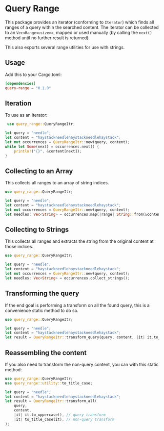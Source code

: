 # Query Range

This package provides an iterator (conforming to `Iterator`) which finds all ranges of a query within the searched content. The iterator can be collected to an `Vec<Range<usize>>`, mapped or used manually (by calling the `next()` method until no further result is returned). 

This also exports several range utilities for use with strings.

## Usage

Add this to your Cargo.toml:

```toml
[dependencies]
query-range = "0.1.0"
```

## Iteration

To use as an iterator:
```rust
 use query_range::QueryRangeItr;

let query = "needle";
let content = "haystackneedlehaystackneedlehaystack";
let mut occurrences = QueryRangeItr::new(query, content);
while let Some(next) = occurrences.next() {
    println!("{}", &content[next]);
}
```

## Collecting to an Array

This collects all ranges to an array of string indices.
```rust
use query_range::QueryRangeItr;

let query = "needle";
let content = "haystackneedlehaystackneedlehaystack";
let mut occurrences = QueryRangeItr::new(query, content);
let needles: Vec<String> = occurrences.map(|range| String::from(&content[range])).collect();
```

## Collecting to Strings

This collects all ranges and extracts the string from the original content at those indices.
```rust
use query_range::QueryRangeItr;

let query = "needle";
let content = "haystackneedlehaystackneedlehaystack";
let mut occurrences = QueryRangeItr::new(query, content);
let needles: Vec<String> = occurrences.collect_strings();
```

## Transforming the query
If the end goal is performing a transform on all the found query, this is a convenience static method to do so.
```rust
use query_range::QueryRangeItr;

let query = "needle";
let content = "haystackneedlehaystackneedlehaystack";
let result = QueryRangeItr::transform_query(query, content, |it| it.to_uppercase());
```

## Reassembling the content
If you also need to transform the non-query content, you can with this static method:
```rust
use query_range::QueryRangeItr;
use query_range::utility::to_title_case;

let query = "needle";
let content = "haystackneedlehaystackneedlehaystack";
let result = QueryRangeItr::transform_all(
    query,
    content,
    |it| it.to_uppercase(), // query transform
    |it| to_title_case(it), // non-query transform
);
```
